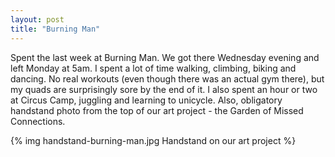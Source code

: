 ```yaml
---
layout: post
title: "Burning Man"
---
```


Spent the last week at Burning Man. We got there Wednesday evening and left Monday at 5am. I spent a lot of time walking, climbing, biking and dancing. No real workouts (even though there was an actual gym there), but my quads are surprisingly sore by the end of it. I also spent an hour or two at Circus Camp, juggling and learning to unicycle. Also, obligatory handstand photo from the top of our art project - the Garden of Missed Connections.

{% img handstand-burning-man.jpg Handstand on our art project %}
